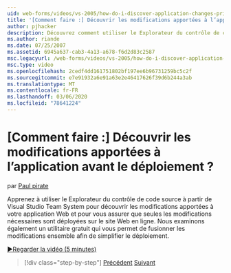 ```yaml
---
uid: web-forms/videos/vs-2005/how-do-i-discover-application-changes-prior-to-deployment
title: '[Comment faire :] Découvrir les modifications apportées à l’application avant le déploiement ? | Microsoft Docs'
author: pjhacker
description: Découvrez comment utiliser le Explorateur du contrôle de code source à partir de Visual Studio Team System pour découvrir les modifications apportées à votre application Web, et pour plus d’informations...
ms.author: riande
ms.date: 07/25/2007
ms.assetid: 6945a637-cab3-4a13-a678-f6d2d83c2587
msc.legacyurl: /web-forms/videos/vs-2005/how-do-i-discover-application-changes-prior-to-deployment
msc.type: video
ms.openlocfilehash: 2cedf4dd161751802bf197ee6b96731259bc5c2f
ms.sourcegitcommit: e7e91932a6e91a63e2e46417626f39d6b244a3ab
ms.translationtype: MT
ms.contentlocale: fr-FR
ms.lasthandoff: 03/06/2020
ms.locfileid: "78641224"
---
```

# <a name="how-do-i-discover-application-changes-prior-to-deployment"></a>[Comment faire :] Découvrir les modifications apportées à l’application avant le déploiement ?

par [Paul pirate](https://github.com/pjhacker)

Apprenez à utiliser le Explorateur du contrôle de code source à partir de Visual Studio Team System pour découvrir les modifications apportées à votre application Web et pour vous assurer que seules les modifications nécessaires sont déployées sur le site Web en ligne. Nous examinons également un utilitaire gratuit qui vous permet de fusionner les modifications ensemble afin de simplifier le déploiement.

[&#9654;Regarder la vidéo (5 minutes)](https://channel9.msdn.com/Blogs/ASP-NET-Site-Videos/how-do-i-discover-application-changes-prior-to-deployment)

> [!div class="step-by-step"]
> [Précédent](how-do-i-publish-and-analyze-test-results.md)
> [Suivant](how-do-i-implement-continuous-integration-with-team-foundation.md)
